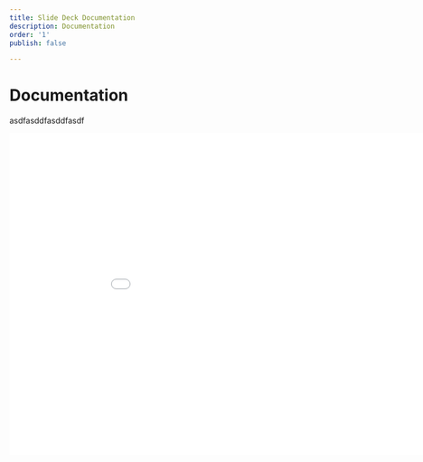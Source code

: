 ```yaml
---
title: Slide Deck Documentation
description: Documentation
order: '1'
publish: false

---
```

# Documentation

asdfasddfasddfasdf

<iframe src="[https://docs.google.com/presentation/d/e/2PACX-1vTe0m_kWlzxkBc1rMdaReRI6w5ump7F2Scnz4kJQnYx_iN__M0S7V4R6bohi-msj-5QptsqwFIltQDp/embed?start=false&loop=false&delayms=3000](https://docs.google.com/presentation/d/e/2PACX-1vTe0m_kWlzxkBc1rMdaReRI6w5ump7F2Scnz4kJQnYx_iN__M0S7V4R6bohi-msj-5QptsqwFIltQDp/embed?start=false&loop=false&delayms=3000 "https://docs.google.com/presentation/d/e/2PACX-1vTe0m_kWlzxkBc1rMdaReRI6w5ump7F2Scnz4kJQnYx_iN__M0S7V4R6bohi-msj-5QptsqwFIltQDp/embed?start=false&loop=false&delayms=3000")" frameborder="0" width="960" height="569" allowfullscreen="true" mozallowfullscreen="true" webkitallowfullscreen="true"></iframe>